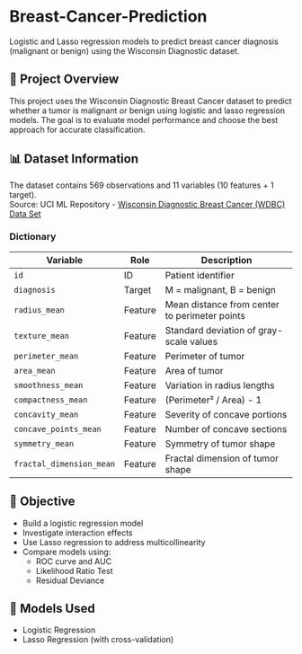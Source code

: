 # Breast-Cancer-Prediction
Logistic and Lasso regression models to predict breast cancer diagnosis (malignant or benign) using the Wisconsin Diagnostic dataset.

## 📌 Project Overview

This project uses the Wisconsin Diagnostic Breast Cancer dataset to predict whether a tumor is malignant or benign using logistic and lasso regression models. The goal is to evaluate model performance and choose the best approach for accurate classification.

## 📊 Dataset Information

The dataset contains 569 observations and 11 variables (10 features + 1 target).  
Source: UCI ML Repository - [Wisconsin Diagnostic Breast Cancer (WDBC) Data Set](https://archive.ics.uci.edu/ml/datasets/Breast+Cancer+Wisconsin+(Diagnostic))

### Dictionary

| Variable | Role | Description |
|----------|------|-------------|
| `id` | ID | Patient identifier |
| `diagnosis` | Target | M = malignant, B = benign |
| `radius_mean` | Feature | Mean distance from center to perimeter points |
| `texture_mean` | Feature | Standard deviation of gray-scale values |
| `perimeter_mean` | Feature | Perimeter of tumor |
| `area_mean` | Feature | Area of tumor |
| `smoothness_mean` | Feature | Variation in radius lengths |
| `compactness_mean` | Feature | (Perimeter² / Area) - 1 |
| `concavity_mean` | Feature | Severity of concave portions |
| `concave_points_mean` | Feature | Number of concave sections |
| `symmetry_mean` | Feature | Symmetry of tumor shape |
| `fractal_dimension_mean` | Feature | Fractal dimension of tumor shape |

## 🎯 Objective

- Build a logistic regression model
- Investigate interaction effects
- Use Lasso regression to address multicollinearity
- Compare models using:
  - ROC curve and AUC
  - Likelihood Ratio Test
  - Residual Deviance

## 🧪 Models Used

- Logistic Regression
- Lasso Regression (with cross-validation)

